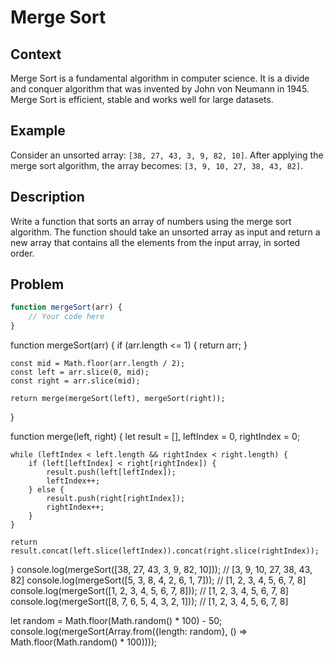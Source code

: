 # Merge Sort

## Context
Merge Sort is a fundamental algorithm in computer science. It is a divide and conquer algorithm that was invented by John von Neumann in 1945. Merge Sort is efficient, stable and works well for large datasets.

## Example
Consider an unsorted array: `[38, 27, 43, 3, 9, 82, 10]`. After applying the merge sort algorithm, the array becomes: `[3, 9, 10, 27, 38, 43, 82]`.

## Description
Write a function that sorts an array of numbers using the merge sort algorithm. The function should take an unsorted array as input and return a new array that contains all the elements from the input array, in sorted order.

## Problem
```javascript
function mergeSort(arr) {
    // Your code here
}
```
function mergeSort(arr) {
if (arr.length <= 1) {
return arr;
}

    const mid = Math.floor(arr.length / 2);
    const left = arr.slice(0, mid);
    const right = arr.slice(mid);

    return merge(mergeSort(left), mergeSort(right));
}

function merge(left, right) {
let result = [], leftIndex = 0, rightIndex = 0;

    while (leftIndex < left.length && rightIndex < right.length) {
        if (left[leftIndex] < right[rightIndex]) {
            result.push(left[leftIndex]);
            leftIndex++;
        } else {
            result.push(right[rightIndex]);
            rightIndex++;
        }
    }

    return result.concat(left.slice(leftIndex)).concat(right.slice(rightIndex));
}
console.log(mergeSort([38, 27, 43, 3, 9, 82, 10])); // [3, 9, 10, 27, 38, 43, 82]
console.log(mergeSort([5, 3, 8, 4, 2, 6, 1, 7])); // [1, 2, 3, 4, 5, 6, 7, 8]
console.log(mergeSort([1, 2, 3, 4, 5, 6, 7, 8])); // [1, 2, 3, 4, 5, 6, 7, 8]
console.log(mergeSort([8, 7, 6, 5, 4, 3, 2, 1])); // [1, 2, 3, 4, 5, 6, 7, 8]

let random = Math.floor(Math.random() * 100) - 50;
console.log(mergeSort(Array.from({length: random}, () => Math.floor(Math.random() * 100))));